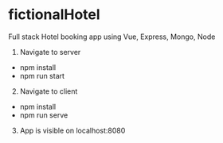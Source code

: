 # fictionalHotel
Full stack Hotel booking app using Vue, Express, Mongo, Node

1. Navigate to server
  * npm install
  * npm run start

2. Navigate to client
  * npm install
  * npm run serve

3. App is visible on localhost:8080

